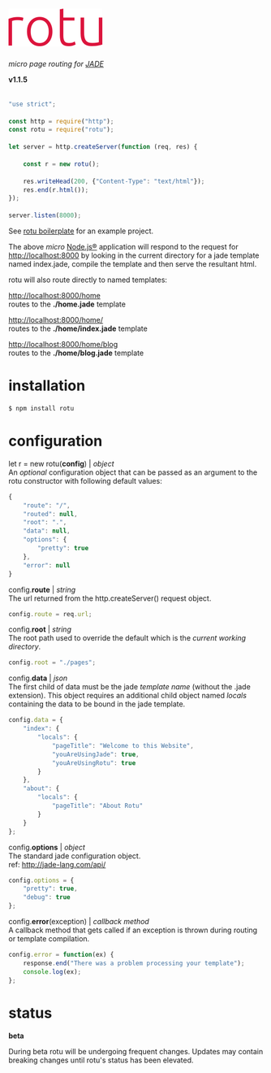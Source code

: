 
# [![rotu](./rotu.png)](https://www.npmjs.com/package/rotu)  
_micro page routing for [JADE](http://jade-lang.com)_

**v1.1.5**

```javascript

"use strict";

const http = require("http");
const rotu = require("rotu");

let server = http.createServer(function (req, res) {

    const r = new rotu();

    res.writeHead(200, {"Content-Type": "text/html"});
    res.end(r.html());
});

server.listen(8000);
```

See [rotu boilerplate](https://github.com/sgarver/rotu-boilerplate) for an example project.

The above _micro_ [Node.js&reg;](https://nodejs.org) application will respond to the request for [http://localhost:8000](http://localhost:8000) by looking in the current directory for a jade template named index.jade, compile the template and then serve the resultant html.

rotu will also route directly to named templates:

[http://localhost:8000/home](http://localhost:8000/home)  
routes to the **./home.jade** template

[http://localhost:8000/home/](http://localhost:8000/home/)   
routes to the **./home/index.jade** template

[http://localhost:8000/home/blog](http://localhost:8000/home/blog)  
routes to the **./home/blog.jade** template

# installation
```bash
$ npm install rotu
```

# configuration

let r = new rotu(**config**) | _object_  
An _optional_ configuration object that can be passed as an argument to the rotu constructor with following default values:  
```javascript
{
    "route": "/",
    "routed": null,
    "root": ".",
    "data": null,
    "options": {
        "pretty": true
    },
    "error": null
}
```




config.**route** | _string_  
The url returned from the http.createServer() request object.

```javascript
config.route = req.url;
```

config.**root** | _string_  
The root path used to override the default which is the _current working directory_.

```javascript
config.root = "./pages";
```

config.**data** | _json_  
The first child of data must be the jade _template name_ (without the .jade extension). This object requires an additional child object named _locals_ containing the data to be bound in the jade template.

```javascript
config.data = {
    "index": {
        "locals": {
            "pageTitle": "Welcome to this Website",
            "youAreUsingJade": true,
            "youAreUsingRotu": true
        }
    },
    "about": {
        "locals": {
            "pageTitle": "About Rotu"
        }
    }
};
```

config.**options** | _object_  
The standard jade configuration object.  
ref: http://jade-lang.com/api/

```javascript
config.options = {
    "pretty": true,
    "debug": true
};
```
config.**error**(exception) | _callback method_  
A callback method that gets called if an exception is thrown during routing or template compilation.

```javascript
config.error = function(ex) {
    response.end("There was a problem processing your template");
    console.log(ex);
};
```




# status
**beta**

During beta rotu will be undergoing frequent changes. Updates may contain breaking changes until rotu's status has been elevated.
